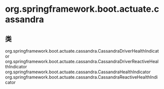 # org.springframework.boot.actuate.cassandra

## 类

org.springframework.boot.actuate.cassandra.CassandraDriverHealthIndicator
org.springframework.boot.actuate.cassandra.CassandraDriverReactiveHealthIndicator
org.springframework.boot.actuate.cassandra.CassandraHealthIndicator
org.springframework.boot.actuate.cassandra.CassandraReactiveHealthIndicator




